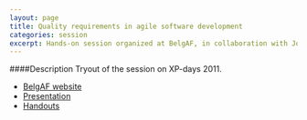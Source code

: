 ```yaml
---
layout: page
title: Quality requirements in agile software development
categories: session
excerpt: Hands-on session organized at BelgAF, in collaboration with Johan Peeters, 5/5/2011
---
```

####Description
Tryout of the session on XP-days 2011.

- <a href="http://www.belgaf.be/content/quality-requirements-agile-software-development-0">BelgAF
            website</a>
- <a href="https://www.dropbox.com/s/4dhwwyieyo2dw04/xp%20days%20intro%20final.pdf">Presentation</a> 
- <a href="https://www.dropbox.com/s/q3i5b567i5ei6ay/HandoutsPublic.pdf">Handouts</a> 